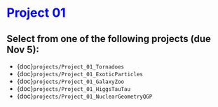 # <span style="color: blue;"><b>Project 01</b></span>

## Select from one of the following projects (due Nov 5):

* {doc}`projects/Project_01_Tornadoes`
* {doc}`projects/Project_01_ExoticParticles`
* {doc}`projects/Project_01_GalaxyZoo`
* {doc}`projects/Project_01_HiggsTauTau`
* {doc}`projects/Project_01_NuclearGeometryQGP`

